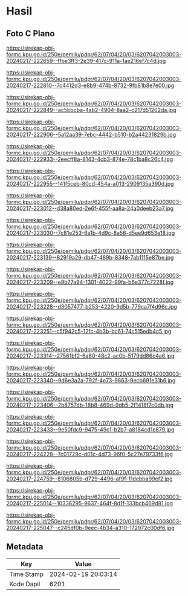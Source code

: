 # Hasil

## Foto C Plano

https://sirekap-obj-formc.kpu.go.id/250e/pemilu/pdpr/62/07/04/20/03/6207042003003-20240217-222659--ffbe3ff3-2e39-417c-911a-1ae216ef7c4d.jpg

https://sirekap-obj-formc.kpu.go.id/250e/pemilu/pdpr/62/07/04/20/03/6207042003003-20240217-222810--7c4412d3-e8b9-474b-8732-9fb81b8e7e00.jpg

https://sirekap-obj-formc.kpu.go.id/250e/pemilu/pdpr/62/07/04/20/03/6207042003003-20240217-222849--ac5bbcba-4ab2-4904-8aa2-c217d51202da.jpg

https://sirekap-obj-formc.kpu.go.id/250e/pemilu/pdpr/62/07/04/20/03/6207042003003-20240217-222906--5a12aa39-7ebc-4442-b510-b2a44231829b.jpg

https://sirekap-obj-formc.kpu.go.id/250e/pemilu/pdpr/62/07/04/20/03/6207042003003-20240217-222933--2eecff8a-8143-4cb3-874e-78c1ba8c26c4.jpg

https://sirekap-obj-formc.kpu.go.id/250e/pemilu/pdpr/62/07/04/20/03/6207042003003-20240217-222955--141f5ceb-80cd-454a-a013-2909135a390d.jpg

https://sirekap-obj-formc.kpu.go.id/250e/pemilu/pdpr/62/07/04/20/03/6207042003003-20240217-223012--d38a80ed-2e6f-455f-aa8a-24a0deeb23a7.jpg

https://sirekap-obj-formc.kpu.go.id/250e/pemilu/pdpr/62/07/04/20/03/6207042003003-20240217-223030--7c81e253-6a1b-4d9c-8a56-d5ee9d653e18.jpg

https://sirekap-obj-formc.kpu.go.id/250e/pemilu/pdpr/62/07/04/20/03/6207042003003-20240217-223139--82919a29-db47-489b-8348-7ab1115e87be.jpg

https://sirekap-obj-formc.kpu.go.id/250e/pemilu/pdpr/62/07/04/20/03/6207042003003-20240217-223209--e9b77a94-1301-4022-99fa-b6e377c7228f.jpg

https://sirekap-obj-formc.kpu.go.id/250e/pemilu/pdpr/62/07/04/20/03/6207042003003-20240217-223228--d3057477-b253-4220-9d5b-779ca7f4d96c.jpg

https://sirekap-obj-formc.kpu.go.id/250e/pemilu/pdpr/62/07/04/20/03/6207042003003-20240217-223251--c5f942c5-12fc-4b3b-bc61-74c515edb4c5.jpg

https://sirekap-obj-formc.kpu.go.id/250e/pemilu/pdpr/62/07/04/20/03/6207042003003-20240217-223314--27561bf2-6a60-48c2-ac0b-5179dd86c4a6.jpg

https://sirekap-obj-formc.kpu.go.id/250e/pemilu/pdpr/62/07/04/20/03/6207042003003-20240217-223340--9d6e3a2a-792f-4e73-9863-9ecb691e31b6.jpg

https://sirekap-obj-formc.kpu.go.id/250e/pemilu/pdpr/62/07/04/20/03/6207042003003-20240217-223406--2b8757db-18b8-469d-9db5-2f1418f7c0db.jpg

https://sirekap-obj-formc.kpu.go.id/250e/pemilu/pdpr/62/07/04/20/03/6207042003003-20240217-223433--9e50fdc9-9475-49c1-b2b7-a8184cd1e879.jpg

https://sirekap-obj-formc.kpu.go.id/250e/pemilu/pdpr/62/07/04/20/03/6207042003003-20240217-224228--7c01729c-d01c-4d73-96f0-5c27e79733f6.jpg

https://sirekap-obj-formc.kpu.go.id/250e/pemilu/pdpr/62/07/04/20/03/6207042003003-20240217-224759--8106805b-d729-4496-af9f-11debba99ef2.jpg

https://sirekap-obj-formc.kpu.go.id/250e/pemilu/pdpr/62/07/04/20/03/6207042003003-20240217-225014--10336295-9637-464f-8d1f-133bcb469d81.jpg

https://sirekap-obj-formc.kpu.go.id/250e/pemilu/pdpr/62/07/04/20/03/6207042003003-20240217-225047--c245df0b-9eec-4b34-a310-172972c00df6.jpg


## Metadata

| Key        | Value               |
| ---------- | ------------------- |
| Time Stamp | 2024-02-19 20:03:14 |
| Kode Dapil | 6201                |



